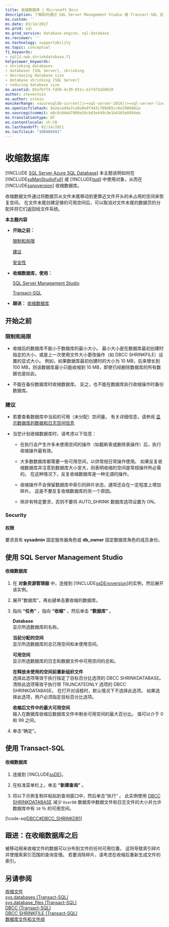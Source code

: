 ```yaml
---
title: 收缩数据库 | Microsoft Docs
description: 了解如何通过 SQL Server Management Studio 或 Transact-SQL 在 SQL Server 中使用对象收缩数据库。
ms.custom: ''
ms.date: 03/14/2017
ms.prod: sql
ms.prod_service: database-engine, sql-database
ms.reviewer: ''
ms.technology: supportability
ms.topic: conceptual
f1_keywords:
- sql13.swb.shrinkdatabase.f1
helpviewer_keywords:
- shrinking databases
- databases [SQL Server], shrinking
- decreasing database size
- database shrinking [SQL Server]
- reducing database size
ms.assetid: 83afbf74-fd50-4c39-831c-b1f473a50620
author: stevestein
ms.author: sstein
monikerRange: =azuresqldb-current||>=sql-server-2016||>=sql-server-linux-2017||=azuresqldb-mi-current
ms.openlocfilehash: 9e2eced4a7ca9a8e8f443c709d65cc6e2906082a
ms.sourcegitcommit: e8c0c04eb7009a50cbd3e649c9e1b4365e8994eb
ms.translationtype: HT
ms.contentlocale: zh-CN
ms.lasthandoff: 02/14/2021
ms.locfileid: "100489491"
---
```

# <a name="shrink-a-database"></a>收缩数据库
[!INCLUDE [SQL Server Azure SQL Database](../../includes/applies-to-version/sql-asdb.md)]
  本主题说明如何在 [!INCLUDE[ssManStudioFull](../../includes/ssmanstudiofull-md.md)] 或 [!INCLUDE[tsql](../../includes/tsql-md.md)] 中使用对象，从而在 [!INCLUDE[ssnoversion](../../includes/ssnoversion-md.md)] 收缩数据库。  
  
 收缩数据文件通过将数据页从文件末尾移动到更靠近文件开头的未占用的空间来恢复空间。 在文件末尾创建足够的可用空间后，可以取消对文件末尾的数据页的分配并将它们返回给文件系统。  
  
 **本主题内容**  
  
-   **开始之前：**  
  
     [限制和局限](#Restrictions)  
  
     [建议](#Recommendations)  
  
     [安全性](#Security)  
  
-   **收缩数据库，使用：**  
  
     [SQL Server Management Studio](#SSMSProcedure)  
  
     [Transact-SQL](#TsqlProcedure)  
  
-   **跟进：** [收缩数据库](#FollowUp)  
  
##  <a name="before-you-begin"></a><a name="BeforeYouBegin"></a> 开始之前  
  
###  <a name="limitations-and-restrictions"></a><a name="Restrictions"></a> 限制和局限  
  
-   收缩后的数据库不能小于数据库的最小大小。 最小大小是在数据库最初创建时指定的大小，或是上一次使用文件大小更改操作（如 DBCC SHRINKFILE）设置的显式大小。 例如，如果数据库最初创建时的大小为 10 MB，后来增长到 100 MB，则该数据库最小只能收缩到 10 MB，即使已经删除数据库的所有数据也是如此。  
  
-   不能在备份数据库时收缩数据库。 反之，也不能在数据库执行收缩操作时备份数据库。
  
###  <a name="recommendations"></a><a name="Recommendations"></a> 建议  
  
-   若要查看数据库中当前的可用（未分配）空间量。 有关详细信息，请参阅 [显示数据库的数据和日志空间信息](../../relational-databases/databases/display-data-and-log-space-information-for-a-database.md)  
  
-   当您计划收缩数据库时，请考虑以下信息：  
  
    -   在执行会产生许多未使用空间的操作（如截断表或删除表操作）后，执行收缩操作最有效。  
  
    -   大多数数据库都需要一些可用空间，以供常规日常操作使用。 如果反复收缩数据库并注意到数据库大小变大，则表明收缩的空间是常规操作所必需的。 在这种情况下，反复收缩数据库是一种无谓的操作。  
  
    -   收缩操作不会保留数据库中索引的碎片状态，通常还会在一定程度上增加碎片。 这是不要反复收缩数据库的另一个原因。  
  
    -   除非有特定要求，否则不要将 AUTO_SHRINK 数据库选项设置为 ON。  
  
###  <a name="security"></a><a name="Security"></a> Security  
  
####  <a name="permissions"></a><a name="Permissions"></a> 权限  
 要求具有 **sysadmin** 固定服务器角色或 **db_owner** 固定数据库角色的成员身份。  
  
##  <a name="using-sql-server-management-studio"></a><a name="SSMSProcedure"></a> 使用 SQL Server Management Studio  
  
#### <a name="to-shrink-a-database"></a>收缩数据库  
  
1.  在 **对象资源管理器** 中，连接到 [!INCLUDE[ssDEnoversion](../../includes/ssdenoversion-md.md)]的实例，然后展开该实例。  
  
2.  展开“数据库”，再右键单击要收缩的数据库。  
  
3.  指向 **“任务”** ，指向 **“收缩”** ，然后单击 **“数据库”** 。  
  
     **Database**  
     显示所选数据库的名称。  
  
     **当前分配的空间**  
     显示所选数据库的总已用空间和未使用空间。  
  
     **可用空间**  
     显示所选数据库的日志和数据文件中可用空间的总和。  
  
     **在释放未使用的空间前重新组织文件**  
     选择此选项等效于执行指定了目标百分比选项的 DBCC SHRINKDATABASE。 清除此选项等效于执行带 TRUNCATEONLY 选项的 DBCC SHRINKDATABASE。 在打开对话框时，默认情况下不选择此选项。 如果选择此选项，用户必须指定目标百分比选项。  
  
     **收缩后文件中的最大可用空间**  
     输入在数据库收缩后数据库文件中剩余可用空间的最大百分比。 值可以介于 0 和 99 之间。  
  
4.  单击“确定”。  

##  <a name="using-transact-sql"></a><a name="TsqlProcedure"></a> 使用 Transact-SQL  
  
#### <a name="to-shrink-a-database"></a>收缩数据库  
  
1.  连接到 [!INCLUDE[ssDE](../../includes/ssde-md.md)]。  
  
2.  在标准菜单栏上，单击 **“新建查询”** 。  
  
3.  将以下示例复制并粘贴到查询窗口中，然后单击“执行” 。 此实例使用 [DBCC SHRINKDATABASE](../../t-sql/database-console-commands/dbcc-shrinkdatabase-transact-sql.md) 减少 `UserDB` 数据库中数据文件和日志文件的大小并允许数据库中有 `10` ％ 的可用空间。  
  
 [!code-sql[DBCC#DBCC_SHRINKDB1](../../relational-databases/databases/codesnippet/tsql/shrink-a-database_1.sql)]  
  
##  <a name="follow-up-after-you-shrink-a-database"></a><a name="FollowUp"></a> 跟进：在收缩数据库之后  
 被移动用来收缩文件的数据可以分布到文件的任何可用位置。 这将导致索引碎片并使搜索索引范围的查询变慢。 若要消除碎片，请考虑在收缩后重新生成文件的索引。  
  
## <a name="see-also"></a>另请参阅  
 [收缩文件](../../relational-databases/databases/shrink-a-file.md)   
 [sys.databases (Transact-SQL)](../../relational-databases/system-catalog-views/sys-databases-transact-sql.md)   
 [sys.database_files (Transact-SQL)](../../relational-databases/system-catalog-views/sys-database-files-transact-sql.md)   
 [DBCC (Transact-SQL)](../../t-sql/database-console-commands/dbcc-transact-sql.md)   
 [DBCC SHRINKFILE (Transact-SQL)](../../t-sql/database-console-commands/dbcc-shrinkfile-transact-sql.md)   
 [数据库文件和文件组](../../relational-databases/databases/database-files-and-filegroups.md)  
  
  

